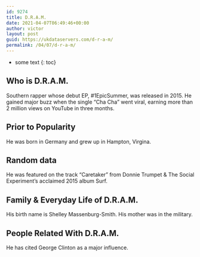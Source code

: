 ```yaml
---
id: 9274
title: D.R.A.M.
date: 2021-04-07T06:49:46+00:00
author: victor
layout: post
guid: https://ukdataservers.com/d-r-a-m/
permalink: /04/07/d-r-a-m/
---
```


* some text
{: toc}


## Who is D.R.A.M.



Southern rapper whose debut EP, #1EpicSummer, was released in 2015. He gained major buzz when the single &#8220;Cha Cha&#8221; went viral, earning more than 2 million views on YouTube in three months.

                
                
                
## Prior to Popularity



He was born in Germany and grew up in Hampton, Virgina.

                
                
                
## Random data



He was featured on the track &#8220;Caretaker&#8221; from Donnie Trumpet & The Social Experiment&#8217;s acclaimed 2015 album Surf.

                
                
                
## Family & Everyday Life of D.R.A.M.



His birth name is Shelley Massenburg-Smith. His mother was in the military.

                
                
                
## People Related With D.R.A.M.



He has cited George Clinton as a major influence.

                
              
            
          
          
          